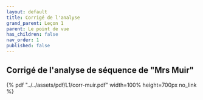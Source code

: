 ```yaml
---
layout: default
title: Corrigé de l'analyse
grand_parent: Leçon 1
parent: Le point de vue
has_children: false
nav_order: 1
published: false
---
```

## Corrigé de l'analyse de séquence de "Mrs Muir"

{% pdf "../../assets/pdf/L1/corr-muir.pdf" width=100% height=700px no_link %}

